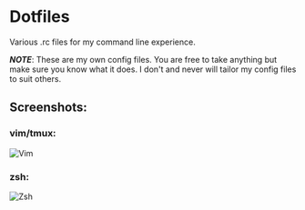 # Dotfiles
Various .rc files for my command line experience.

***NOTE***: These are my own config files. You are free to take anything but
make sure you know what it does. I don't and never will tailor my config files
to suit others.

## Screenshots:

### vim/tmux:
![Vim](http://cl.ly/ZDH1/dotfiles.png "vim/tmux")

### zsh:
![Zsh](http://cl.ly/YxgG/zsh.png "zsh")

